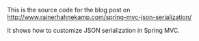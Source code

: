 This is the source code for the blog post on http://www.rainerhahnekamp.com/spring-mvc-json-serialization/

It shows how to customize JSON serialization in Spring MVC.
